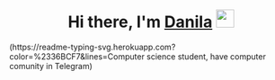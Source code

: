 <h1 align="center">Hi there, I'm <a href="https://daniilshat.ru/" target="_blank">Danila</a> 
<img src="https://github.com/blackcater/blackcater/raw/main/images/Hi.gif" height="32"/></h1>
(https://readme-typing-svg.herokuapp.com?color=%2336BCF7&lines=Computer science student, have computer comunity in Telegram)
